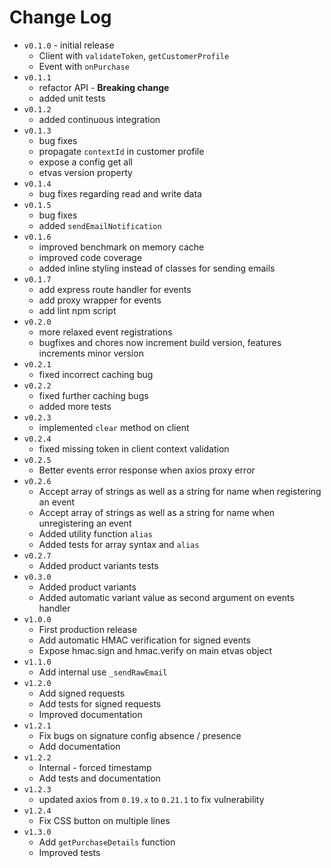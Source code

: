 # Change Log

- `v0.1.0` - initial release
  - Client with `validateToken`, `getCustomerProfile`
  - Event with `onPurchase`
- `v0.1.1`
  - refactor API - **Breaking change**
  - added unit tests
- `v0.1.2`
  - added continuous integration
- `v0.1.3`
  - bug fixes
  - propagate `contextId` in customer profile
  - expose a config get all
  - etvas version property
- `v0.1.4`
  - bug fixes regarding read and write data
- `v0.1.5`
  - bug fixes
  - added `sendEmailNotification`
- `v0.1.6`
  - improved benchmark on memory cache
  - improved code coverage
  - added inline styling instead of classes for sending emails
- `v0.1.7`
  - add express route handler for events
  - add proxy wrapper for events
  - add lint npm script
- `v0.2.0`
  - more relaxed event registrations
  - bugfixes and chores now increment build version, features increments minor version
- `v0.2.1`
  - fixed incorrect caching bug
- `v0.2.2`
  - fixed further caching bugs
  - added more tests
- `v0.2.3`
  - implemented `clear` method on client
- `v0.2.4`
  - fixed missing token in client context validation
- `v0.2.5`
  - Better events error response when axios proxy error
- `v0.2.6`
  - Accept array of strings as well as a string for name when registering an event
  - Accept array of strings as well as a string for name when unregistering an event
  - Added utility function `alias`
  - Added tests for array syntax and `alias`
- `v0.2.7`
  - Added product variants tests
- `v0.3.0`
  - Added product variants
  - Added automatic variant value as second argument on events handler
- `v1.0.0`
  - First production release
  - Add automatic HMAC verification for signed events
  - Expose hmac.sign and hmac.verify on main etvas object
- `v1.1.0`
  - Add internal use `_sendRawEmail`
- `v1.2.0`
  - Add signed requests
  - Add tests for signed requests
  - Improved documentation
- `v1.2.1`
  - Fix bugs on signature config absence / presence
  - Add documentation
- `v1.2.2`
  - Internal - forced timestamp
  - Add tests and documentation
- `v1.2.3`
  - updated axios from `0.19.x` to `0.21.1` to fix vulnerability
- `v1.2.4`
  - Fix CSS button on multiple lines
- `v1.3.0`
  - Add `getPurchaseDetails` function
  - Improved tests
